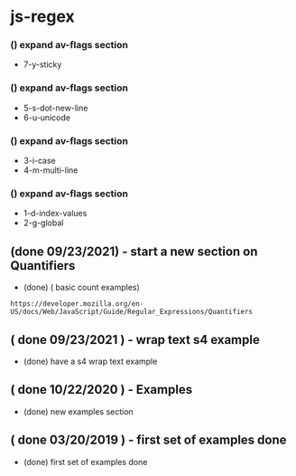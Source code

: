 # js-regex


### () expand av-flags section
* 7-y-sticky

### () expand av-flags section
* 5-s-dot-new-line
* 6-u-unicode


### () expand av-flags section
* 3-i-case
* 4-m-multi-line


### () expand av-flags section
* 1-d-index-values
* 2-g-global

## (done 09/23/2021) - start a new section on Quantifiers
* (done) ( basic count examples)
```
https://developer.mozilla.org/en-US/docs/Web/JavaScript/Guide/Regular_Expressions/Quantifiers
```


## ( done 09/23/2021 ) - wrap text s4 example
* (done) have a s4 wrap text example

## ( done 10/22/2020 ) - Examples
* (done) new examples section

## ( done 03/20/2019 ) - first set of examples done
* (done) first set of examples done 